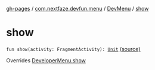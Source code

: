 [gh-pages](../../index.md) / [com.nextfaze.devfun.menu](../index.md) / [DevMenu](index.md) / [show](./show.md)

# show

`fun show(activity: FragmentActivity): `[`Unit`](https://kotlinlang.org/api/latest/jvm/stdlib/kotlin/-unit/index.html) [(source)](https://github.com/NextFaze/dev-fun/tree/master/devfun-menu/src/main/java/com/nextfaze/devfun/menu/DeveloperMenu.kt#L148)

Overrides [DeveloperMenu.show](../-developer-menu/show.md)

